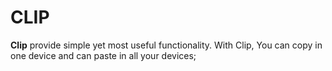 CLIP
====

**Clip** provide simple yet most useful functionality.
With Clip, You can copy in one device and can paste in all your devices; 
